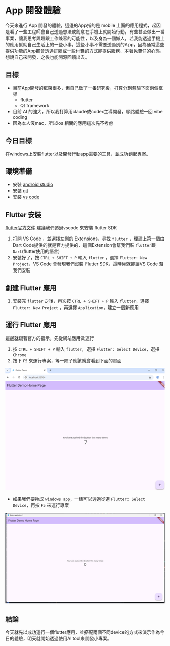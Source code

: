 # App 開發體驗

今天來進行 App 開發的體驗，這邊的App指的是 mobile 上面的應用程式，起因是看了一些工程師會自己透過想法或創意在手機上就開始行動，有些甚至做出一番事業，讓我思考興趣跟工作兼容的可能性，以及身為一個懶人，若我能透過手機上的應用幫助自己生活上的一些小事，這些小事不需要透過別的App，因為通常這些提供功能的App都會透過訂閱或一些付費的方式能提供服務，本著免費仔的心態，想說自己來開發，之後也能開源回饋出去。

## 目標

- 目前App開發的框架很多，但自己做了一番研究後，打算分別體驗下面兩個框架
  - flutter
  - Qt framework
- 目前 AI 的強大，所以我打算用claude或codex主導開發，順路體驗一回 vibe coding
- 因為本人沒mac，所以ios 相關的應用這次先不考慮

## 今日目標

在windows上安裝flutter以及開發行動app需要的工具，並成功跑起專案。

## 環境準備

- 安裝 [android studio](https://developer.android.com/studio?hl=zh-tw)
- 安裝 [git](https://git-scm.com/downloads)
- 安裝 [vs code](https://code.visualstudio.com/)

## Flutter 安裝

[flutter官方文件](https://docs.flutter.dev/get-started/quick) 建議我們透過vscode 來安裝 flutter SDK

1. 打開 VS Code ，並選擇左側的 Extensions，尋找 `flutter` ，理論上第一個由Dart Code提供的就是官方提供的，這個Extension會幫我們裝 `flutter`跟`Dart`(flutter使用的語言)
2. 安裝好了，按 `CTRL + SHIFT + P` 輸入 `flutter` ，選擇 `Flutter: New Project`，VS Code 會發現我們沒裝 Flutter SDK，這時候就能讓VS Code 幫我們安裝

## 創建 Flutter 應用

1. 安裝完 `flutter` 之後，再次按 `CTRL + SHIFT + P` 輸入 `flutter`，選擇 `Flutter: New Project` ，再選擇 `Application`，建立一個新應用

## 運行 Flutter 應用

這邊就跟著官方的指示，先從網站應用做運行

1. 按 `CTRL + SHIFT + P` 輸入 `flutter`，選擇 `Flutter: Select Device`，選擇 `Chrome`
2. 按下 `F5` 來運行專案，等一陣子應該就會看到下面的畫面

![flutter-web-demo](./flutter-demo/flutter-web.png)

- 如果我們要換成 `windows app`，一樣可以透過從選 `Flutter: Select Device`，再按 `F5` 來運行專案

![flutter-windows-deom](./flutter-demo/flutter-windows.png)

## 結論

今天就先以成功運行一個flutter應用，並搭配兩個不同device的方式來演示作為今日的體驗，明天就開始透過使用AI tool來開發小專案。
